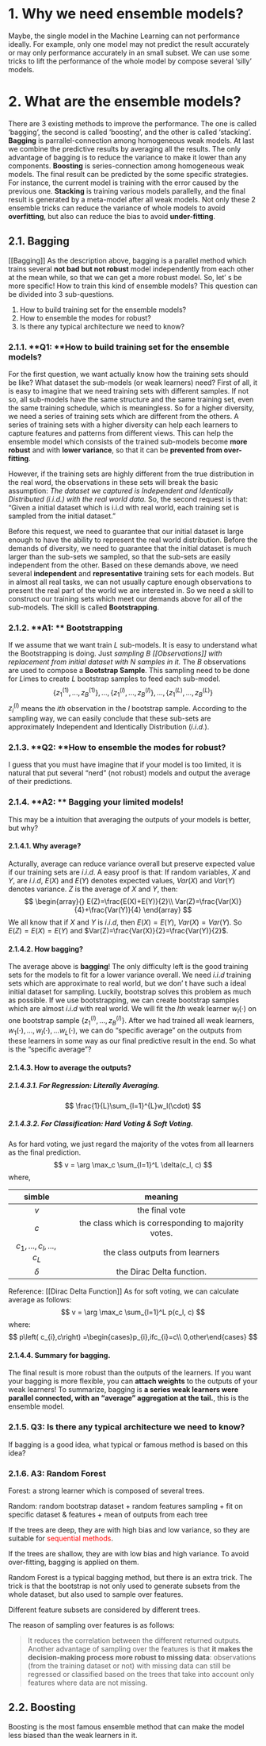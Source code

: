 # 1. Why we need ensemble models?
Maybe, the single model in the Machine Learning can not performance ideally.
For example, only one model may not predict the result accurately or may only performance accurately in an small subset.
We can use some tricks to lift the performance of the whole model by compose several ‘silly’ models.
# 2. What are the ensemble models?
There are 3 existing methods to improve the performance.
The one is called ‘bagging’, the second is called ‘boosting’, and the other is called ‘stacking’.
**Bagging** is parrallel-connection among homogeneous  weak models. At last we combine the predictive results by averaging all the results. The only advantage of bagging is to reduce the variance to make it lower than any components.
**Boosting** is series-connection among homogeneous weak models. The final result can be predicted by the some specific strategies. For instance, the current model is training with the error caused by the previous one.
**Stacking** is training various models parallelly, and the final result is generated by a meta-model after all weak models.
Not only these 2 ensemble tricks can reduce the variance of  whole models to avoid **overfitting**, but also can reduce the bias to avoid **under-fitting**.
## 2.1. Bagging
[[Bagging]]
As the description above, bagging is a parallel method which trains several **not bad but not robust** model independently from each other at the mean while, so that we can get a more robust model.
So, let’ s be more specific!
How to train this kind of ensemble models? This question can be divided into 3 sub-questions.
1. How to build training set for the ensemble models?
2. How to ensemble the modes for robust?
3. Is there any typical architecture we need to know?
### 2.1.1. **Q1: **How to build training set for the ensemble models?
For the first question, we want actually know how the training sets should be like? 
What dataset the sub-models (or weak learners) need?
First of all, it is easy to imagine that we need training sets with different samples.
If not so, all sub-models have the same structure and the same training set, even the same training schedule, which is meaningless.
So for a higher diversity, we need a series of training sets which are different from the others.
A series of training sets with a higher diversity can help each learners to capture features and patterns from different views.
This can help the ensemble model which consists of the trained sub-models become **more robust** and with **lower variance**, so that it can be **prevented from over-fitting**.

However, if the training sets are highly different from the true distribution in the real word, the observations in these sets will break the basic assumption:
 *The dataset we captured is Independent and Identically Distributed ($i.i.d.$) with the real world data.* 
So, the second request is that: 
“Given a initial dataset which is i.i.d with real world, each training set is sampled from the initial dataset.”

Before this request, we need to guarantee that our initial dataset is large enough to have the ability to represent the real world distribution. 
Before the demands of diversity, we need to guarantee that the initial dataset is much larger than the sub-sets we sampled, so that the sub-sets are easily independent from the other.
Based on these demands above, we need several **independent** and **representative** training sets for each models.
But in almost all real tasks, we can not usually capture enough observations to present the real part of the world we are interested in.
So we need a skill to construct our training sets which meet our demands above for all of the sub-models.
The skill is called **Bootstrapping**.
### 2.1.2. **A1: ** Bootstrapping
If we assume that we want train $L$ sub-models. 
It is easy to understand what the Bootstrapping is doing.
Just *sampling $B$ [[Observations]]  with replacement from initial dataset with $N$ samples in it.*
The $B$ observations are used to compose a **Bootstrap Sample**. 
This sampling need to be done for $L$imes to create $L$ bootstrap samples to feed each sub-model.
$$
\{z_1^{(1)}, ..., z_B^{(1)}\},...,
\{z_1^{(l)}, ..., z_B^{(l)}\},...,
\{z_1^{(L)}, ..., z_B^{(L)}\}
$$
$z_i^{(l)}$ means the $i{th}$ observation in the $l$ bootstrap sample.
According to the sampling way, we can easily conclude that these sub-sets are approximately Independent and Identically Distribution ($i.i.d.$).
### 2.1.3. **Q2: **How to ensemble the modes for robust?
I guess that you must have imagine that if your model is too  limited, it is natural that put several “nerd” (not robust) models and output the average of their predictions.
### 2.1.4. **A2: ** Bagging your limited models!
This may be a intuition that averaging the outputs of your models is better, but why?
#### 2.1.4.1. Why average?
Acturally, average can reduce variance overall but preserve expected value if our training sets are $i.i.d$.
A easy proof is that: 
If random variables, $X$ and $Y$, are $i.i.d$, $E(X)$ and $E(Y)$ denotes expected values, $Var(X)$ and $Var(Y)$ denotes variance.
$Z$ is the average of $X$ and $Y$, then:
$$
\begin{array}{}
E(Z)=\frac{E(X)+E(Y)}{2}\\
Var(Z)=\frac{Var(X)}{4}+\frac{Var(Y)}{4}
\end{array}
$$
We all know that if $X$ and $Y$ is $i.i.d$, then $E(X)=E(Y)$, $Var(X)=Var(Y)$.
So $E(Z)=E(X)=E(Y)$ and $Var(Z)=\frac{Var(X)}{2}=\frac{Var(Y)}{2}$.
#### 2.1.4.2. How bagging?
The average above is **bagging**!
The only difficulty left is the good training sets for the models to fit for a lower variance overall.
We need $i.i.d$ training sets which are approximate to real world, but we don’ t have such a ideal initial dataset for sampling.
Luckily, bootstrap solves this problem as much as possible.
If we use bootstrapping, we can create bootstrap samples which are almost $i.i.d$ with real world.
We will fit the $lth$ weak learner $w_l(\cdot)$ on one bootstrap sample 
$\{z_1^{(l)}, ..., z_B^{(l)}\}$.
After we had trained all weak learners, $w_1(\cdot),...,w_l(\cdot),...w_L(\cdot)$, we can do “specific average” on the outputs from these learners in some way as our final predictive result in the end.
So what is the “specific average”?
#### 2.1.4.3. How to average the outputs?
##### 2.1.4.3.1. **For Regression: Literally Averaging.**
$$
\frac{1}{L}\sum_{l=1}^{L}w_l(\cdot)
$$
##### 2.1.4.3.2. **For Classification: Hard Voting & Soft Voting.**
As for hard voting, we just regard the majority of the votes from all learners as the final prediction.
$$
v = \arg \max_c \sum_{l=1}^L \delta(c_l, c)
$$
where,
 
|simble|meaning|
|:---:|:---:|
| $v$ | the final vote |
| $c$ | the class which is corresponding to majority votes. |
| $c_1, ..., c_l, ..., c_L$ | the class outputs from learners |
| $\delta$ | the Dirac Delta function. |

Reference: [[Dirac Delta Function]] 
As for soft voting, we can calculate average as follows:
$$
v = \arg \max_c \sum_{l=1}^L p(c_l, c)
$$
where:
$$
p\left( c_{i},c\right) =\begin{cases}p_{i},ifc_{i}=c\\
0,other\end{cases}
$$
#### 2.1.4.4. Summary for bagging.
The final result is more robust than the outputs of the learners.
If you want your bagging is more flexible, you can **attach weights** to the outputs of your weak learners!
To summarize, bagging is **a series weak learners were parallel connected, with an “average” aggregation at the tail.**, this is the ensemble model.
### 2.1.5. **Q3:** Is there any typical architecture we need to know?
If bagging is a good idea, what typical or famous method is based on this idea?
### 2.1.6. **A3:** Random Forest

Forest: a strong learner which is composed of several trees.

Random: random bootstrap dataset + random features sampling  + fit on specific dataset & features + mean of outputs from each tree

If the trees are deep, they are with high bias and low variance, so they are suitable for <font color="red">sequential methods</font>.

If the trees are shallow, they are with low bias and high variance. To avoid over-fitting, bagging is applied on them.

Random Forest is a typical bagging method, but there is an extra trick.
The trick is that the bootstrap is not only used to generate subsets from the whole dataset, but also used to sample over features.

Different feature subsets are considered by different trees.

The reason of sampling over features is as follows:
>It reduces the correlation between the different returned outputs. Another advantage of sampling over the features is that **it makes the decision-making process more robust to missing data**: observations (from the training dataset or not) with missing data can still be regressed or classified based on the trees that take into account only features where data are not missing.

## 2.2. Boosting

Boosting is the most famous ensemble method that can make the model less biased than the weak learners in it.

